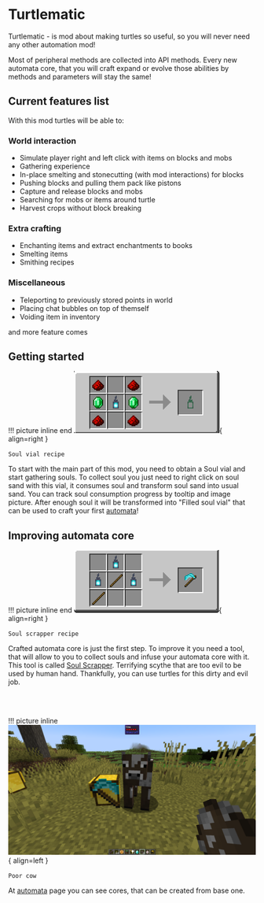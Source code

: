 # Turtlematic

Turtlematic - is mod about making turtles so useful, so you will never need any other automation mod!

Most of peripheral methods are collected into API methods. Every new automata core, that you will craft expand or evolve those abilities by methods and parameters will stay the same!

## Current features list

With this mod turtles will be able to:

### World interaction

- Simulate player right and left click with items on blocks and mobs
- Gathering experience
- In-place smelting and stonecutting (with mod interactions) for blocks
- Pushing blocks and pulling them pack like pistons
- Capture and release blocks and mobs
- Searching for mobs or items around turtle
- Harvest crops without block breaking

### Extra crafting

- Enchanting items and extract enchantments to books
- Smelting items
- Smithing recipes

### Miscellaneous

- Teleporting to previously stored points in world
- Placing chat bubbles on top of themself
- Voiding item in inventory

and more feature comes

## Getting started

!!! picture inline end
    ![Header](../images/soul_vial_recipe.png){ align=right }

    Soul vial recipe

To start with the main part of this mod, you need to obtain a Soul vial and start gathering souls. To collect soul you just need to right click on soul sand with this vial, it consumes soul and transform soul sand into usual sand. You can track soul consumption progress by tooltip and image picture. After enough soul it will be transformed into "Filled soul vial" that can be used to craft your first [automata](automata/automata.md)!

## Improving automata core

!!! picture inline end
    ![Header](../images/soul_scrapper_recipe.png){ align=right }

    Soul scrapper recipe

Crafted automata core is just the first step. To improve it you need a tool, that will allow to you to collect souls and infuse your automata core with it. This tool is called [Soul Scrapper](./miscellaneous/soul_scrapper.md). Terrifying scythe that are too evil to be used by human hand. Thankfully, you can use turtles for this dirty and evil job.

<br/><br/>

!!! picture inline
    ![Header](../images/soul_scrapping_turtle.png){ align=left }

    Poor cow

At [automata](automata/automata.md) page you can see cores, that can be created from base one.
